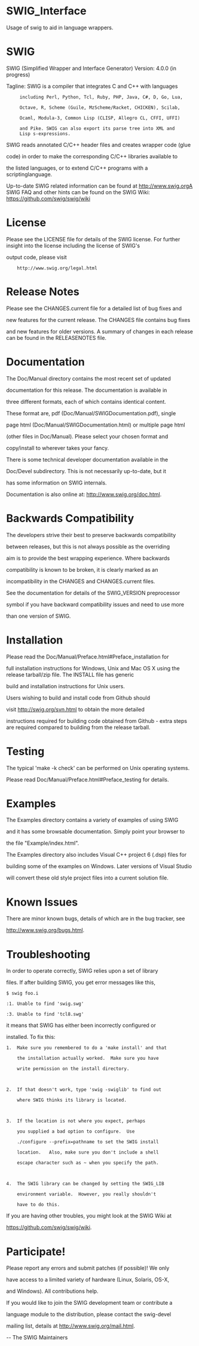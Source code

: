 # SWIG_Interface
Usage of swig to aid in language wrappers.

# SWIG

SWIG (Simplified Wrapper and Interface Generator)
Version: 4.0.0 (in progress)


Tagline: SWIG is a compiler that integrates C and C++ with languages

         including Perl, Python, Tcl, Ruby, PHP, Java, C#, D, Go, Lua,

         Octave, R, Scheme (Guile, MzScheme/Racket, CHICKEN), Scilab,

         Ocaml, Modula-3, Common Lisp (CLISP, Allegro CL, CFFI, UFFI)

         and Pike. SWIG can also export its parse tree into XML and
         Lisp s-expressions.


SWIG reads annotated C/C++ header files and creates wrapper code (glue

code) in order to make the corresponding C/C++ libraries available to

the listed languages, or to extend C/C++ programs with a scriptinglanguage.




Up-to-date SWIG related information can be found at
        http://www.swig.orgA SWIG FAQ and other hints can be found on the SWIG Wiki:
       https://github.com/swig/swig/wiki


License
=======

Please see the LICENSE file for details of the SWIG license. For
further insight into the license including the license of SWIG's

output code, please visit



        http://www.swig.org/legal.html


Release Notes
=============

Please see the CHANGES.current file for a detailed list of bug fixes and

new features for the current release. The CHANGES file contains bug fixes

and new features for older versions. A summary of changes in each release
can be found in the RELEASENOTES file.



Documentation
=============

The Doc/Manual directory contains the most recent set of updated

documentation for this release. The documentation is available in

three different formats, each of which contains identical content.

These format are, pdf (Doc/Manual/SWIGDocumentation.pdf), single

page html (Doc/Manual/SWIGDocumentation.html) or multiple page html

(other files in Doc/Manual). Please select your chosen format and

copy/install to wherever takes your fancy.



There is some technical developer documentation available in the

Doc/Devel subdirectory.  This is not necessarily up-to-date, but it

has some information on SWIG internals.



Documentation is also online at:
http://www.swig.org/doc.html.



Backwards Compatibility
=======================

The developers strive their best to preserve backwards compatibility

between releases, but this is not always possible as the overriding

aim is to provide the best wrapping experience. Where backwards

compatibility is known to be broken, it is clearly marked as an

incompatibility in the CHANGES and CHANGES.current files.



See the documentation for details of the SWIG_VERSION preprocessor

symbol if you have backward compatibility issues and need to use more

than one version of SWIG.


Installation
============

Please read the Doc/Manual/Preface.html#Preface_installation for

full installation instructions for Windows, Unix and Mac OS X
using the release tarball/zip file. The INSTALL file has generic

build and installation instructions for Unix users.

Users wishing to build and install code from Github should

visit http://swig.org/svn.html to obtain the more detailed

instructions required for building code obtained from Github - extra
steps are required compared to building from the release tarball.



Testing
=======

The typical 'make -k check' can be performed on Unix operating systems.

Please read Doc/Manual/Preface.html#Preface_testing for details.


Examples
========

The Examples directory contains a variety of examples of using SWIG

and it has some browsable documentation.  Simply point your browser to

the file "Example/index.html".



The Examples directory also includes Visual C++ project 6 (.dsp) files for

building some of the examples on Windows. Later versions of Visual Studio

will convert these old style project files into a current solution file.



Known Issues
============

There are minor known bugs, details of which are in the bug tracker, see

http://www.swig.org/bugs.html.



Troubleshooting
===============

In order to operate correctly, SWIG relies upon a set of library

files.  If after building SWIG, you get error messages like this,



    $ swig foo.i

    :1. Unable to find 'swig.swg'

    :3. Unable to find 'tcl8.swg'



it means that SWIG has either been incorrectly configured or

installed.  To fix this:



    1.  Make sure you remembered to do a 'make install' and that

        the installation actually worked.  Make sure you have

        write permission on the install directory.



    2.  If that doesn't work, type 'swig -swiglib' to find out

        where SWIG thinks its library is located.



    3.  If the location is not where you expect, perhaps

        you supplied a bad option to configure.  Use

        ./configure --prefix=pathname to set the SWIG install

        location.   Also, make sure you don't include a shell

        escape character such as ~ when you specify the path.



    4.  The SWIG library can be changed by setting the SWIG_LIB

        environment variable.  However, you really shouldn't

        have to do this.



If you are having other troubles, you might look at the SWIG Wiki at

https://github.com/swig/swig/wiki.



Participate!
============

Please report any errors and submit patches (if possible)!  We only

have access to a limited variety of hardware (Linux, Solaris, OS-X,

and Windows). All contributions help.



If you would like to join the SWIG development team or contribute a

language module to the distribution, please contact the swig-devel

mailing list, details at http://www.swig.org/mail.html.





 -- The SWIG Maintainers
